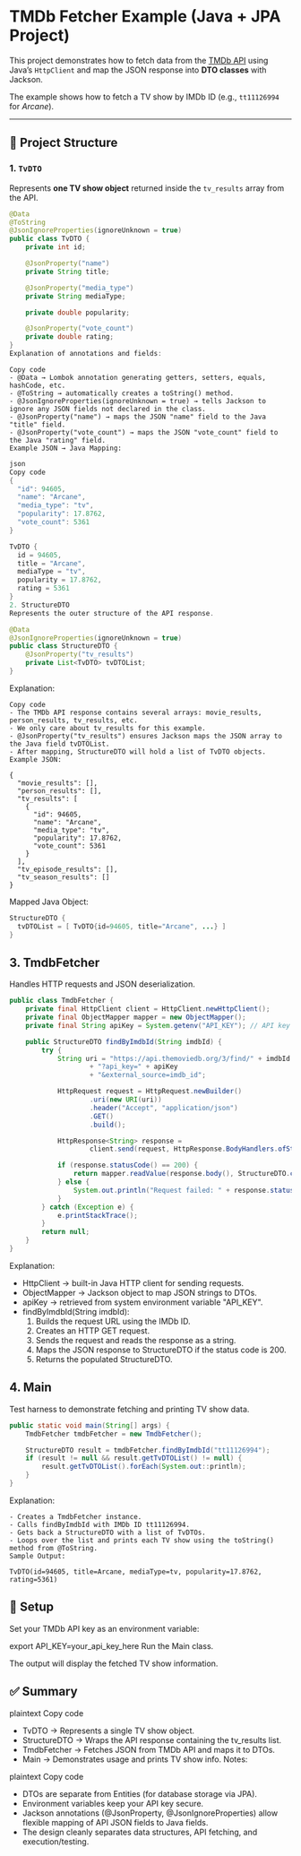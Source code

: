 # TMDb Fetcher Example (Java + JPA Project)

This project demonstrates how to fetch data from the [TMDb API](https://developer.themoviedb.org/) using Java’s `HttpClient` and map the JSON response into **DTO classes** with Jackson.

The example shows how to fetch a TV show by IMDb ID (e.g., `tt11126994` for *Arcane*).

---

## 📂 Project Structure

### 1. `TvDTO`
Represents **one TV show object** returned inside the `tv_results` array from the API.

```java
@Data
@ToString
@JsonIgnoreProperties(ignoreUnknown = true)
public class TvDTO {
    private int id;

    @JsonProperty("name")
    private String title;

    @JsonProperty("media_type")
    private String mediaType;

    private double popularity;

    @JsonProperty("vote_count")
    private double rating;
}
Explanation of annotations and fields:
```
```plaintext
Copy code
- @Data → Lombok annotation generating getters, setters, equals, hashCode, etc.
- @ToString → automatically creates a toString() method.
- @JsonIgnoreProperties(ignoreUnknown = true) → tells Jackson to ignore any JSON fields not declared in the class.
- @JsonProperty("name") → maps the JSON "name" field to the Java "title" field.
- @JsonProperty("vote_count") → maps the JSON "vote_count" field to the Java "rating" field.
Example JSON → Java Mapping:
```
```java
json
Copy code
{
  "id": 94605,
  "name": "Arcane",
  "media_type": "tv",
  "popularity": 17.8762,
  "vote_count": 5361
}

TvDTO {
  id = 94605,
  title = "Arcane",
  mediaType = "tv",
  popularity = 17.8762,
  rating = 5361
}
2. StructureDTO
Represents the outer structure of the API response.

@Data
@JsonIgnoreProperties(ignoreUnknown = true)
public class StructureDTO {
    @JsonProperty("tv_results")
    private List<TvDTO> tvDTOList;
}
```
Explanation:

```plaintext
Copy code
- The TMDb API response contains several arrays: movie_results, person_results, tv_results, etc.
- We only care about tv_results for this example.
- @JsonProperty("tv_results") ensures Jackson maps the JSON array to the Java field tvDTOList.
- After mapping, StructureDTO will hold a list of TvDTO objects.
Example JSON:

{
  "movie_results": [],
  "person_results": [],
  "tv_results": [
    {
      "id": 94605,
      "name": "Arcane",
      "media_type": "tv",
      "popularity": 17.8762,
      "vote_count": 5361
    }
  ],
  "tv_episode_results": [],
  "tv_season_results": []
}
```
Mapped Java Object:

```java
StructureDTO {
  tvDTOList = [ TvDTO{id=94605, title="Arcane", ...} ]
}
```
## 3. TmdbFetcher
Handles HTTP requests and JSON deserialization.
```java
public class TmdbFetcher {
    private final HttpClient client = HttpClient.newHttpClient();
    private final ObjectMapper mapper = new ObjectMapper();
    private final String apiKey = System.getenv("API_KEY"); // API key from environment variable

    public StructureDTO findByImdbId(String imdbId) {
        try {
            String uri = "https://api.themoviedb.org/3/find/" + imdbId
                    + "?api_key=" + apiKey
                    + "&external_source=imdb_id";

            HttpRequest request = HttpRequest.newBuilder()
                    .uri(new URI(uri))
                    .header("Accept", "application/json")
                    .GET()
                    .build();

            HttpResponse<String> response =
                    client.send(request, HttpResponse.BodyHandlers.ofString());

            if (response.statusCode() == 200) {
                return mapper.readValue(response.body(), StructureDTO.class);
            } else {
                System.out.println("Request failed: " + response.statusCode());
            }
        } catch (Exception e) {
            e.printStackTrace();
        }
        return null;
    }
}
```
Explanation:
- HttpClient → built-in Java HTTP client for sending requests.
- ObjectMapper → Jackson object to map JSON strings to DTOs.
- apiKey → retrieved from system environment variable "API_KEY".
- findByImdbId(String imdbId):
  1. Builds the request URL using the IMDb ID.
  2. Creates an HTTP GET request.
  3. Sends the request and reads the response as a string.
  4. Maps the JSON response to StructureDTO if the status code is 200.
  5. Returns the populated StructureDTO.
## 4. Main
Test harness to demonstrate fetching and printing TV show data.
```java
public static void main(String[] args) {
    TmdbFetcher tmdbFetcher = new TmdbFetcher();

    StructureDTO result = tmdbFetcher.findByImdbId("tt11126994");
    if (result != null && result.getTvDTOList() != null) {
        result.getTvDTOList().forEach(System.out::println);
    }
}
```
Explanation:

```plaintext
- Creates a TmdbFetcher instance.
- Calls findByImdbId with IMDb ID tt11126994.
- Gets back a StructureDTO with a list of TvDTOs.
- Loops over the list and prints each TV show using the toString() method from @ToString.
Sample Output:

TvDTO(id=94605, title=Arcane, mediaType=tv, popularity=17.8762, rating=5361)
```

## 🔑 Setup
Set your TMDb API key as an environment variable:

export API_KEY=your_api_key_here
Run the Main class.

The output will display the fetched TV show information.

## ✅ Summary
plaintext
Copy code
- TvDTO → Represents a single TV show object.
- StructureDTO → Wraps the API response containing the tv_results list.
- TmdbFetcher → Fetches JSON from TMDb API and maps it to DTOs.
- Main → Demonstrates usage and prints TV show info.
Notes:

plaintext
Copy code
- DTOs are separate from Entities (for database storage via JPA).
- Environment variables keep your API key secure.
- Jackson annotations (@JsonProperty, @JsonIgnoreProperties) allow flexible mapping of API JSON fields to Java fields.
- The design cleanly separates data structures, API fetching, and execution/testing.